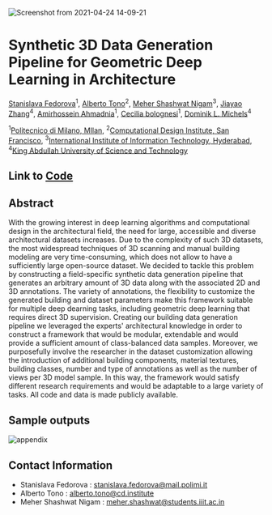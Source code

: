![Screenshot from 2021-04-24 14-09-21](https://user-images.githubusercontent.com/30972206/115953003-bdf0e500-a506-11eb-8e12-f8b3772bae22.png)

# Synthetic 3D Data Generation Pipeline for Geometric Deep Learning in Architecture

[Stanislava Fedorova](https://www.linkedin.com/in/stanislava-fedorova/)<sup>1</sup>,
[Alberto Tono](https://www.linkedin.com/in/albertotono3/)<sup>2</sup>,
[Meher Shashwat Nigam](https://www.linkedin.com/in/mehershashwatnigam/)<sup>3</sup>, 
[Jiayao Zhang](https://www.linkedin.com/in/jiayao-zhang-773045159/)<sup>4</sup>,
[Amirhossein Ahmadnia](https://www.linkedin.com/in/amirhossein-ahmadnia-4b4bb117b/)<sup>1</sup>,
[Cecilia bolognesi](https://www.linkedin.com/in/cecilia-bolognesi-99914283/)<sup>1</sup>,
[Dominik L. Michels](https://www.linkedin.com/in/dominik-l-michels/)<sup>4</sup>

<sup>1</sup>[Politecnico di Milano, MIlan](https://www.polimi.it/en/),
<sup>2</sup>[Computational Design Institute, San Francisco](https://sfcdi.org/),
<sup>3</sup>[International Institute of Information Technology, Hyderabad](https://www.iiit.ac.in/),
<sup>4</sup>[King Abdullah University of Science and Technology](https://www.kaust.edu.sa/en)

## Link to [Code](https://github.com/CDInstitute/Building-Dataset-Generator)

## Abstract
With the growing interest in deep learning algorithms and computational design in the architectural field, the need for large, accessible and diverse architectural datasets increases. Due to the complexity of such 3D datasets, the most widespread techniques of 3D scanning and manual building modeling are very time-consuming, which does not allow to have a sufficiently large open-source dataset. 
We decided to tackle this problem by constructing a field-specific synthetic data generation pipeline that generates an arbitrary amount of 3D data along with the associated 2D and 3D annotations. The variety of annotations, the flexibility to customize the generated building and dataset parameters make this framework suitable for multiple deep dearning tasks, including geometric deep learning that requires direct 3D supervision. Creating our building data generation pipeline we leveraged the experts' architectural knowledge in order to construct a framework that would be modular, extendable and would provide a sufficient amount of class-balanced data samples. Moreover, we purposefully involve the researcher in the dataset customization allowing the introduction of additional building components, material textures, building classes, number and type of annotations as well as the number of views per 3D model sample. In this way, the framework would satisfy different research requirements and would be adaptable to a large variety of tasks. All code and data is made publicly available.

## Sample outputs
![appendix](https://user-images.githubusercontent.com/30972206/115953492-79b31400-a509-11eb-9aac-d4ab74546dc8.png)

## Contact Information
- Stanislava Fedorova : stanislava.fedorova@mail.polimi.it
- Alberto Tono : alberto.tono@cd.institute
- Meher Shashwat Nigam : meher.shashwat@students.iiit.ac.in

